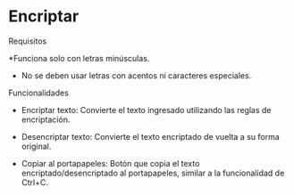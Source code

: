 # Encriptar

Requisitos

  *Funciona solo con letras minúsculas.
  
  * No se deben usar letras con acentos ni caracteres especiales.

Funcionalidades

  * Encriptar texto: Convierte el texto ingresado utilizando las reglas de encriptación.
  
  * Desencriptar texto: Convierte el texto encriptado de vuelta a su forma original.
    
  * Copiar al portapapeles: Botón que copia el texto encriptado/desencriptado al portapapeles, similar a la funcionalidad de Ctrl+C.

